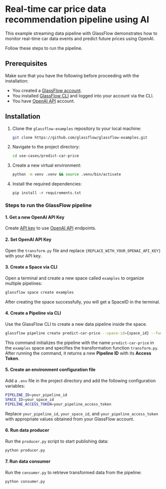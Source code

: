 # Real-time car price data recommendation pipeline using AI

This example streaming data pipeline with GlassFlow demonstrates how to monitor real-time car data events
and predict future prices using OpenAI.

Follow these steps to run the pipeline.

## Prerequisites

Make sure that you have the following before proceeding with the installation:

- You created a [GlassFlow account](https://learn.glassflow.dev/docs/get-started/create-account).
- You installed [GlassFlow CLI](https://learn.glassflow.dev/docs/get-started/glassflow-cli) and logged into your account via the CLI.
- You have [OpenAI API](https://openai.com/api/) account.

## Installation

1. Clone the `glassflow-examples` repository to your local machine:
    
    ```bash
    git clone https://github.com/glassflow/glassflow-examples.git
    ```
    
2. Navigate to the project directory:
    
    ```bash
    cd use-cases/predict-car-price
    ```

3. Create a new virtual environment:
    
    ```bash
    python -m venv .venv && source .venv/bin/activate
    ```
    
4. Install the required dependencies:
    
    ```
    pip install -r requirements.txt
    ```    

### Steps to run the GlassFlow pipeline

#### 1. Get a new OpenAI API Key

 Create [API key](https://platform.openai.com/api-keys) to use [OpenAI API](https://platform.openai.com/docs/api-reference/authentication) endpoints.

#### 2. Set OpenAI API Key

Open the `transform.py` file and replace `{REPLACE_WITH_YOUR_OPENAI_API_KEY}` with your API key.

#### 3. Create a Space via CLI

Open a terminal and create a new space called `examples` to organize multiple pipelines:

```bash
glassflow space create examples
```

After creating the space successfully, you will get a SpaceID in the terminal.

#### 4. Create a Pipeline via CLI

Use the GlassFlow CLI to create a new data pipeline inside the space. 

```bash
glassflow pipeline create predict-car-price --space-id={space_id} --function=transform.py --requirements=openai
```

This command initializes the pipeline with the name `predict-car-price` in the `examples` space and specifies the transformation function `transform.py`. After running the command, it returns a new **Pipeline ID** with its **Access Token**.

#### 5. Create an environment configuration file

Add a `.env` file in the project directory and add the following configuration variables:

```bash
PIPELINE_ID=your_pipeline_id
SPACE_ID=your_space_id
PIPELINE_ACCESS_TOKEN=your_pipeline_access_token
```

Replace `your_pipeline_id`, `your_space_id`, and `your_pipeline_access_token` with appropriate values obtained from your GlassFlow account.

#### 6. Run data producer

Run the `producer.py` script to start publishing data:

```bash
python producer.py
```

#### 7. Run data consumer

Run the `consumer.py` to retrieve transformed data from the pipeline:

```bash
python consumer.py
```

